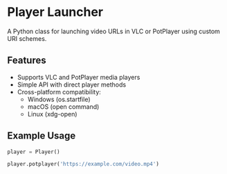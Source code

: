 # Player Launcher

A Python class for launching video URLs in VLC or PotPlayer using custom URI schemes.

## Features

- Supports VLC and PotPlayer media players
- Simple API with direct player methods
- Cross-platform compatibility:
  - Windows (os.startfile)
  - macOS (open command)
  - Linux (xdg-open)

## Example Usage
```py
player = Player()

player.potplayer('https://example.com/video.mp4')
```
